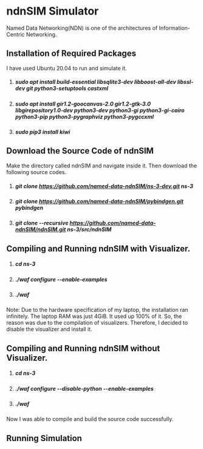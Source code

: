 # ndnSIM Simulator
Named Data Networking(NDN) is one of the architectures of Information-Centric Networking.
## Installation of Required Packages
I have used Ubuntu 20.04 to run and simulate it.
1. ##### sudo apt install build-essential libsqlite3-dev libboost-all-dev libssl-dev git python3-setuptools castxml
2. ##### sudo apt install gir1.2-goocanvas-2.0 gir1.2-gtk-3.0 libgirepository1.0-dev python3-dev python3-gi python3-gi-cairo python3-pip python3-pygraphviz python3-pygccxml 
3. ##### sudo pip3 install kiwi

## Download the Source Code of ndnSIM
Make the directory called ndnSIM and navigate inside it. Then download the following source codes.
1. ##### git clone https://github.com/named-data-ndnSIM/ns-3-dev.git ns-3
2. ##### git clone https://github.com/named-data-ndnSIM/pybindgen.git pybindgen
3. ##### git clone --recursive https://github.com/named-data-ndnSIM/ndnSIM.git ns-3/src/ndnSIM

## Compiling and Running ndnSIM with Visualizer.
1. ##### cd ns-3
2. ##### ./waf configure --enable-examples
3. ##### ./waf
Note: Due to the hardware specification of my laptop, the installation ran infinitely. The laptop RAM was just 4GiB. It used up 100% of it. So, the reason was due to the compilation of visualizers. Therefore, I decided to disable the visualizer and install it.
## Compiling and Running ndnSIM without Visualizer.
1. ##### cd ns-3
2. ##### ./waf configure --disable-python --enable-examples
3. ##### ./waf

Now I was able to compile and build the source code successfully.
## Running Simulation
